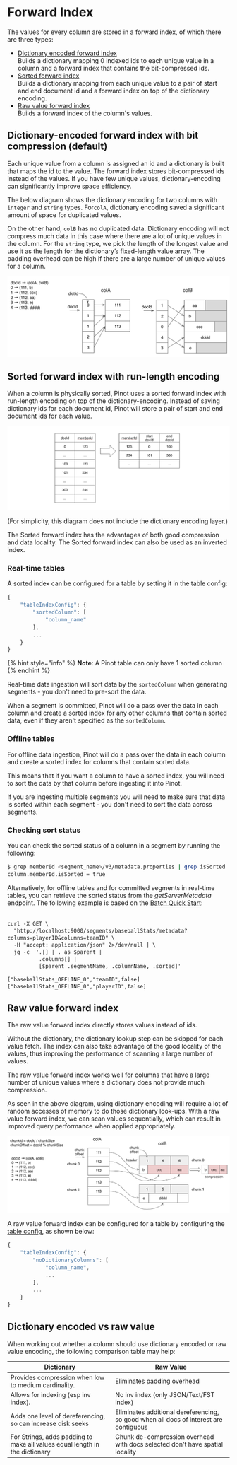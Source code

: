 # Forward Index

The values for every column are stored in a forward index, of which there are three types:

* [Dictionary encoded forward index](forward-index.md#dictionary-encoded-forward-index-with-bit-compression-default)\
  Builds a dictionary mapping 0 indexed ids to each unique value in a column and a forward index that contains the bit-compressed ids.
* [Sorted forward index](forward-index.md#sorted-forward-index-with-run-length-encoding)\
  Builds a dictionary mapping from each unique value to a pair of start and end document id and a forward index on top of the dictionary encoding.
* [Raw value forward index](forward-index.md#raw-value-forward-index)\
  Builds a forward index of the column's values.

## Dictionary-encoded forward index with bit compression (default)

Each unique value from a column is assigned an id and a dictionary is built that maps the id to the value. The forward index stores bit-compressed ids instead of the values. If you have few unique values, dictionary-encoding can significantly improve space efficiency.

The below diagram shows the dictionary encoding for two columns with `integer` and `string` types. For`colA`, dictionary encoding saved a significant amount of space for duplicated values.

On the other hand, `colB` has no duplicated data. Dictionary encoding will not compress much data in this case where there are a lot of unique values in the column. For the `string` type, we pick the length of the longest value and use it as the length for the dictionary’s fixed-length value array. The padding overhead can be high if there are a large number of unique values for a column.

![](../../.gitbook/assets/dictionary.png)

## Sorted forward index with run-length encoding

When a column is physically sorted, Pinot uses a sorted forward index with run-length encoding on top of the dictionary-encoding. 
Instead of saving dictionary ids for each document id, Pinot will store a pair of start and end document ids for each value.

![Sorted forward index](../../.gitbook/assets/sorted-forward.png)

(For simplicity, this diagram does not include the dictionary encoding layer.)

The Sorted forward index has the advantages of both good compression and data locality. The Sorted forward index can also be used as an inverted index.

### Real-time tables

A sorted index can be configured for a table by setting it in the table config:

```javascript
{
    "tableIndexConfig": {
        "sortedColumn": [
            "column_name"
        ],
        ...
    }
}
```

{% hint style="info" %}
**Note**: A Pinot table can only have 1 sorted column
{% endhint %}

Real-time data ingestion will sort data by the `sortedColumn` when generating segments - you don't need to pre-sort the data.

When a segment is committed, Pinot will do a pass over the data in each column and create a sorted index for any other columns that contain sorted data, even if they aren't specified as the `sortedColumn`.

### Offline tables

For offline data ingestion, Pinot will do a pass over the data in each column and create a sorted index for columns that contain sorted data.

This means that if you want a column to have a sorted index, you will need to sort the data by that column before ingesting it into Pinot.

If you are ingesting multiple segments you will need to make sure that data is sorted within each segment - you don't need to sort the data across segments.

### Checking sort status

You can check the sorted status of a column in a segment by running the following:

```bash
$ grep memberId <segment_name>/v3/metadata.properties | grep isSorted
column.memberId.isSorted = true
```

Alternatively, for offline tables and for committed segments in real-time tables, you can retrieve the sorted status from the _getServerMetadata_ endpoint. The following example is based on the [Batch Quick Start](../getting-started/quick-start.md#batch):

```

curl -X GET \
  "http://localhost:9000/segments/baseballStats/metadata?columns=playerID&columns=teamID" \
  -H "accept: application/json" 2>/dev/null | \
  jq -c  '.[] | . as $parent |  
          .columns[] | 
          [$parent .segmentName, .columnName, .sorted]'
```

```
["baseballStats_OFFLINE_0","teamID",false]
["baseballStats_OFFLINE_0","playerID",false]
```

## Raw value forward index

The raw value forward index directly stores values instead of ids.

Without the dictionary, the dictionary lookup step can be skipped for each value fetch. The index can also take advantage of the good locality of the values, thus improving the performance of scanning a large number of values.

The raw value forward index works well for columns that have a large number of unique values where a dictionary does not provide much compression.

As seen in the above diagram, using dictionary encoding will require a lot of random accesses of memory to do those dictionary look-ups. With a raw value forward index, we can scan values sequentially, which can result in improved query performance when applied appropriately.

![](../../.gitbook/assets/no-dictionary.png)

A raw value forward index can be configured for a table by configuring the [table config](../../configuration-reference/table.md), as shown below:

```javascript
{
    "tableIndexConfig": {
        "noDictionaryColumns": [
            "column_name",
            ...
        ],
        ...
    }
}
```

## Dictionary encoded vs raw value

When working out whether a column should use dictionary encoded or raw value encoding, the following comparison table may help:

| Dictionary | Raw Value   |
| --------- | ---------------------- |
| Provides compression when low to medium cardinality.       | Eliminates padding overhead |
| Allows for indexing (esp inv index).      | No inv index (only JSON/Text/FST index) |
| Adds one level of dereferencing, so can increase disk seeks     | Eliminates additional dereferencing, so good when all docs of interest are contiguous|
| For Strings, adds padding to make all values equal length in the dictionary      | Chunk de-compression overhead with docs selected don't have spatial locality |